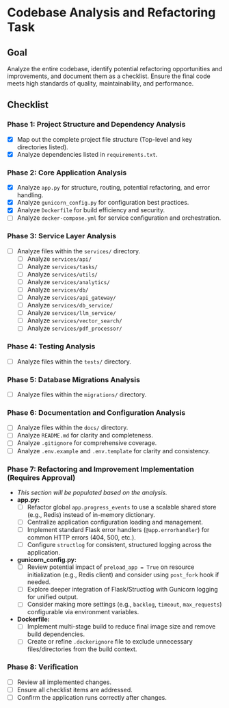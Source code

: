 # Codebase Analysis and Refactoring Task

## Goal
Analyze the entire codebase, identify potential refactoring opportunities and improvements, and document them as a checklist. Ensure the final code meets high standards of quality, maintainability, and performance.

## Checklist

### Phase 1: Project Structure and Dependency Analysis
- [x] Map out the complete project file structure (Top-level and key directories listed).
- [x] Analyze dependencies listed in `requirements.txt`.

### Phase 2: Core Application Analysis
- [x] Analyze `app.py` for structure, routing, potential refactoring, and error handling.
- [x] Analyze `gunicorn_config.py` for configuration best practices.
- [x] Analyze `Dockerfile` for build efficiency and security.
- [ ] Analyze `docker-compose.yml` for service configuration and orchestration.

### Phase 3: Service Layer Analysis
- [ ] Analyze files within the `services/` directory.
  - [ ] Analyze `services/api/`
  - [ ] Analyze `services/tasks/`
  - [ ] Analyze `services/utils/`
  - [ ] Analyze `services/analytics/`
  - [ ] Analyze `services/db/`
  - [ ] Analyze `services/api_gateway/`
  - [ ] Analyze `services/db_service/`
  - [ ] Analyze `services/llm_service/`
  - [ ] Analyze `services/vector_search/`
  - [ ] Analyze `services/pdf_processor/`

### Phase 4: Testing Analysis
- [ ] Analyze files within the `tests/` directory.

### Phase 5: Database Migrations Analysis
- [ ] Analyze files within the `migrations/` directory.

### Phase 6: Documentation and Configuration Analysis
- [ ] Analyze files within the `docs/` directory.
- [ ] Analyze `README.md` for clarity and completeness.
- [ ] Analyze `.gitignore` for comprehensive coverage.
- [ ] Analyze `.env.example` and `.env.template` for clarity and consistency.

### Phase 7: Refactoring and Improvement Implementation (Requires Approval)
- *This section will be populated based on the analysis.*
- **app.py:**
  - [ ] Refactor global `app.progress_events` to use a scalable shared store (e.g., Redis) instead of in-memory dictionary.
  - [ ] Centralize application configuration loading and management.
  - [ ] Implement standard Flask error handlers (`@app.errorhandler`) for common HTTP errors (404, 500, etc.).
  - [ ] Configure `structlog` for consistent, structured logging across the application.
- **gunicorn_config.py:**
  - [ ] Review potential impact of `preload_app = True` on resource initialization (e.g., Redis client) and consider using `post_fork` hook if needed.
  - [ ] Explore deeper integration of Flask/Structlog with Gunicorn logging for unified output.
  - [ ] Consider making more settings (e.g., `backlog`, `timeout`, `max_requests`) configurable via environment variables.
- **Dockerfile:**
  - [ ] Implement multi-stage build to reduce final image size and remove build dependencies.
  - [ ] Create or refine `.dockerignore` file to exclude unnecessary files/directories from the build context.

### Phase 8: Verification
- [ ] Review all implemented changes.
- [ ] Ensure all checklist items are addressed.
- [ ] Confirm the application runs correctly after changes.
